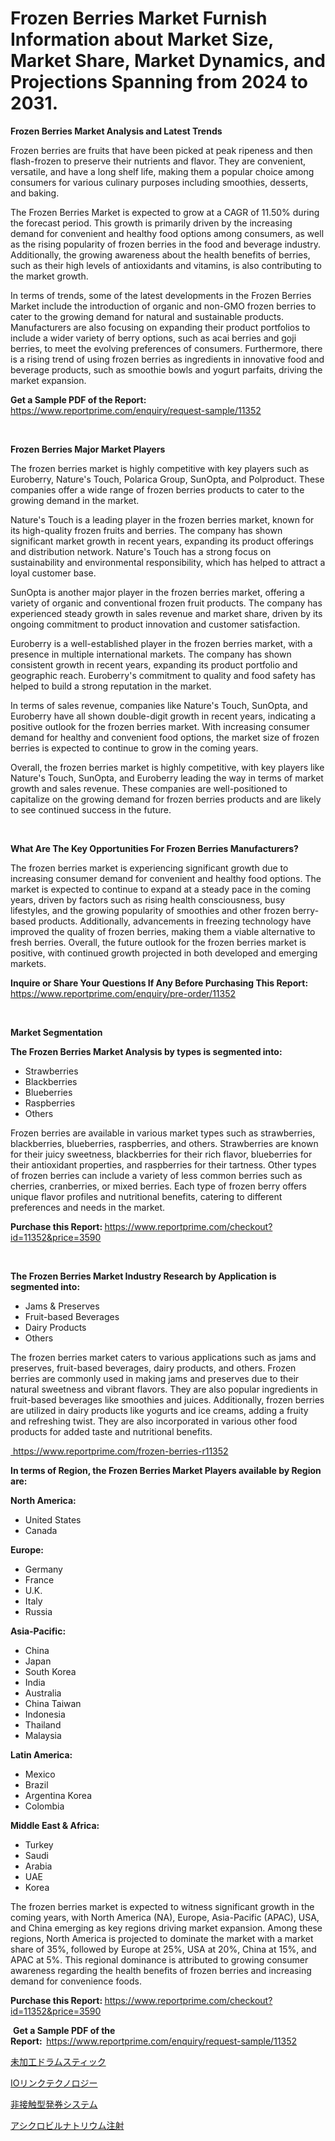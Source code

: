 <p><h1>Frozen Berries Market Furnish Information about Market Size, Market Share, Market Dynamics, and Projections Spanning from 2024 to 2031.</h1></p><p><strong>Frozen Berries Market Analysis and Latest Trends</strong></p>
<p><p>Frozen berries are fruits that have been picked at peak ripeness and then flash-frozen to preserve their nutrients and flavor. They are convenient, versatile, and have a long shelf life, making them a popular choice among consumers for various culinary purposes including smoothies, desserts, and baking.</p><p>The Frozen Berries Market is expected to grow at a CAGR of 11.50% during the forecast period. This growth is primarily driven by the increasing demand for convenient and healthy food options among consumers, as well as the rising popularity of frozen berries in the food and beverage industry. Additionally, the growing awareness about the health benefits of berries, such as their high levels of antioxidants and vitamins, is also contributing to the market growth.</p><p>In terms of trends, some of the latest developments in the Frozen Berries Market include the introduction of organic and non-GMO frozen berries to cater to the growing demand for natural and sustainable products. Manufacturers are also focusing on expanding their product portfolios to include a wider variety of berry options, such as acai berries and goji berries, to meet the evolving preferences of consumers. Furthermore, there is a rising trend of using frozen berries as ingredients in innovative food and beverage products, such as smoothie bowls and yogurt parfaits, driving the market expansion.</p></p>
<p><strong>Get a Sample PDF of the Report:&nbsp;</strong> <a href="https://www.reportprime.com/enquiry/request-sample/11352">https://www.reportprime.com/enquiry/request-sample/11352</a></p>
<p>&nbsp;</p>
<p><strong>Frozen Berries Major Market Players</strong></p>
<p><p>The frozen berries market is highly competitive with key players such as Euroberry, Nature's Touch, Polarica Group, SunOpta, and Polproduct. These companies offer a wide range of frozen berries products to cater to the growing demand in the market.</p><p>Nature's Touch is a leading player in the frozen berries market, known for its high-quality frozen fruits and berries. The company has shown significant market growth in recent years, expanding its product offerings and distribution network. Nature's Touch has a strong focus on sustainability and environmental responsibility, which has helped to attract a loyal customer base.</p><p>SunOpta is another major player in the frozen berries market, offering a variety of organic and conventional frozen fruit products. The company has experienced steady growth in sales revenue and market share, driven by its ongoing commitment to product innovation and customer satisfaction.</p><p>Euroberry is a well-established player in the frozen berries market, with a presence in multiple international markets. The company has shown consistent growth in recent years, expanding its product portfolio and geographic reach. Euroberry's commitment to quality and food safety has helped to build a strong reputation in the market.</p><p>In terms of sales revenue, companies like Nature's Touch, SunOpta, and Euroberry have all shown double-digit growth in recent years, indicating a positive outlook for the frozen berries market. With increasing consumer demand for healthy and convenient food options, the market size of frozen berries is expected to continue to grow in the coming years.</p><p>Overall, the frozen berries market is highly competitive, with key players like Nature's Touch, SunOpta, and Euroberry leading the way in terms of market growth and sales revenue. These companies are well-positioned to capitalize on the growing demand for frozen berries products and are likely to see continued success in the future.</p></p>
<p>&nbsp;</p>
<p><strong>What Are The Key Opportunities For Frozen Berries Manufacturers?</strong></p>
<p><p>The frozen berries market is experiencing significant growth due to increasing consumer demand for convenient and healthy food options. The market is expected to continue to expand at a steady pace in the coming years, driven by factors such as rising health consciousness, busy lifestyles, and the growing popularity of smoothies and other frozen berry-based products. Additionally, advancements in freezing technology have improved the quality of frozen berries, making them a viable alternative to fresh berries. Overall, the future outlook for the frozen berries market is positive, with continued growth projected in both developed and emerging markets.</p></p>
<p><strong>Inquire or Share Your Questions If Any Before Purchasing This Report:</strong> <a href="https://www.reportprime.com/enquiry/pre-order/11352">https://www.reportprime.com/enquiry/pre-order/11352</a></p>
<p>&nbsp;</p>
<p><strong>Market Segmentation</strong></p>
<p><strong>The Frozen Berries Market Analysis by types is segmented into:</strong></p>
<p><ul><li>Strawberries</li><li>Blackberries</li><li>Blueberries</li><li>Raspberries</li><li>Others</li></ul></p>
<p><p>Frozen berries are available in various market types such as strawberries, blackberries, blueberries, raspberries, and others. Strawberries are known for their juicy sweetness, blackberries for their rich flavor, blueberries for their antioxidant properties, and raspberries for their tartness. Other types of frozen berries can include a variety of less common berries such as cherries, cranberries, or mixed berries. Each type of frozen berry offers unique flavor profiles and nutritional benefits, catering to different preferences and needs in the market.</p></p>
<p><strong>Purchase this Report:&nbsp;</strong><a href="https://www.reportprime.com/checkout?id=11352&price=3590">https://www.reportprime.com/checkout?id=11352&price=3590</a></p>
<p>&nbsp;</p>
<p><strong>The Frozen Berries Market Industry Research by Application is segmented into:</strong></p>
<p><ul><li>Jams & Preserves</li><li>Fruit-based Beverages</li><li>Dairy Products</li><li>Others</li></ul></p>
<p><p>The frozen berries market caters to various applications such as jams and preserves, fruit-based beverages, dairy products, and others. Frozen berries are commonly used in making jams and preserves due to their natural sweetness and vibrant flavors. They are also popular ingredients in fruit-based beverages like smoothies and juices. Additionally, frozen berries are utilized in dairy products like yogurts and ice creams, adding a fruity and refreshing twist. They are also incorporated in various other food products for added taste and nutritional benefits.</p></p>
<p><a href="https://www.reportprime.com/frozen-berries-r11352">&nbsp;https://www.reportprime.com/frozen-berries-r11352</a></p>
<p><strong>In terms of Region, the Frozen Berries Market Players available by Region are:</strong></p>
<p>
    <p> <strong> North America: </strong>
        <ul>
            <li>United States</li>
            <li>Canada</li>
        </ul>
        </p> 
    <p> <strong> Europe: </strong>
        <ul>
            <li>Germany</li>
            <li>France</li>
            <li>U.K.</li>
            <li>Italy</li>
            <li>Russia</li>
        </ul>
        </p> 
    <p> <strong> Asia-Pacific: </strong>
        <ul>
            <li>China</li>
            <li>Japan</li>
            <li>South Korea</li>
            <li>India</li>
            <li>Australia</li>
            <li>China Taiwan</li>
            <li>Indonesia</li>
            <li>Thailand</li>
            <li>Malaysia</li>
        </ul>
        </p> 
    <p> <strong> Latin America: </strong>
        <ul>
            <li>Mexico</li>
            <li>Brazil</li>
            <li>Argentina Korea</li>
            <li>Colombia</li>
        </ul>
        </p> 
    <p> <strong> Middle East & Africa: </strong>
        <ul>
            <li>Turkey</li>
            <li>Saudi</li>
            <li>Arabia</li>
            <li>UAE</li>
            <li>Korea</li>
        </ul>
    </p>
    </p>
<p><p>The frozen berries market is expected to witness significant growth in the coming years, with North America (NA), Europe, Asia-Pacific (APAC), USA, and China emerging as key regions driving market expansion. Among these regions, North America is projected to dominate the market with a market share of 35%, followed by Europe at 25%, USA at 20%, China at 15%, and APAC at 5%. This regional dominance is attributed to growing consumer awareness regarding the health benefits of frozen berries and increasing demand for convenience foods.</p></p>
<p><strong>Purchase this Report: </strong><a href="https://www.reportprime.com/checkout?id=11352&price=3590">https://www.reportprime.com/checkout?id=11352&price=3590</a></p>
<p>&nbsp;<strong>Get a Sample PDF of the Report:&nbsp;&nbsp;</strong><a href="https://www.reportprime.com/enquiry/request-sample/11352">https://www.reportprime.com/enquiry/request-sample/11352</a></p>
<p><strong></strong></p>
<p><p><a href="https://medium.com/@amarart56456/%E7%94%9F%E3%83%89%E3%83%A9%E3%83%A0%E3%82%B9%E3%83%86%E3%82%A3%E3%83%83%E3%82%AF%E5%B8%82%E5%A0%B4%E3%81%AF-%E5%B8%82%E5%A0%B4%E3%82%B7%E3%82%A7%E3%82%A2-%E3%82%B5%E3%82%A4%E3%82%BA-%E3%81%8A%E3%82%88%E3%81%B32031%E5%B9%B4%E3%81%BE%E3%81%A7%E3%81%AE%E4%BA%88%E6%B8%AC%E3%81%AB%E7%84%A6%E7%82%B9%E3%82%92%E5%BD%93%E3%81%A6%E3%81%A6%E3%81%84%E3%81%BE%E3%81%99-4f308af22764">未加工ドラムスティック</a></p><p><a href="https://github.com/tanyaali3/Market-Research-Report-List-1/blob/main/449369682570.md">IOリンクテクノロジー</a></p><p><a href="https://github.com/reliezer65/Market-Research-Report-List-1/blob/main/306104282569.md">非接触型発券システム</a></p><p><a href="https://medium.com/@elmorunolfsson2023/%E3%82%A2%E3%82%B7%E3%82%AF%E3%83%AD%E3%83%93%E3%83%AB%E3%83%8A%E3%83%88%E3%83%AA%E3%82%A6%E3%83%A0%E6%B3%A8%E5%B0%84%E5%B8%82%E5%A0%B4%E8%A6%8F%E6%A8%A1-%E5%B8%82%E5%A0%B4%E5%B1%95%E6%9C%9B%E3%81%A8%E5%B8%82%E5%A0%B4%E4%BA%88%E6%B8%AC-2024%E5%B9%B4%E3%81%8B%E3%82%892031%E5%B9%B4-aa09c2c255ea">アシクロビルナトリウム注射</a></p></p>